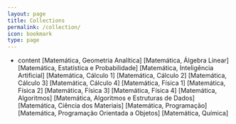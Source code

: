 ```yaml
---
layout: page
title: Collections
permalink: /collection/
icon: bookmark
type: page
---
```


* content
[Matemática, Geometria Analítica]
[Matemática, Álgebra Linear]
[Matemática, Estatística e Probabilidade]
[Matemática, Inteligência Artificial]
[Matemática, Cálculo 1]
[Matemática, Cálculo 2]
[Matemática, Cálculo 3]
[Matemática, Cálculo 4]
[Matemática, Física 1]
[Matemática, Física 2]
[Matemática, Física 3]
[Matemática, Física 4]
[Matemática, Algoritmos]
[Matemática, Algoritmos e Estruturas de Dados]
[Matemática, Ciência dos Materiais]
[Matemática, Programação]
[Matemática, Programação Orientada a Objetos]
[Matemática, Química]
